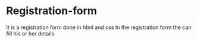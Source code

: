 # Registration-form
It is a registration form done in html and css
In the registration form the can fill his or her details
